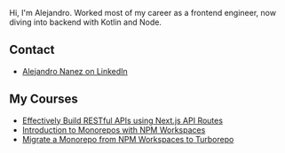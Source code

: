 Hi, I'm Alejandro. Worked most of my career as a frontend engineer, now diving into backend with Kotlin and Node.

## Contact
- [Alejandro Nanez on LinkedIn](https://linkedin.com/in/alejandronanez)

## My Courses

- [Effectively Build RESTful APIs using Next.js API Routes](https://egghead.io/courses/effectively-build-restful-apis-using-next-js-api-routes-41c2b1ea)
- [Introduction to Monorepos with NPM Workspaces](https://egghead.io/courses/introduction-to-monorepos-with-npm-workspaces-c03f500b)
- [Migrate a Monorepo from NPM Workspaces to Turborepo](https://egghead.io/courses/migrate-a-monorepo-from-npm-workspaces-to-turborepo-79d6b32d)
